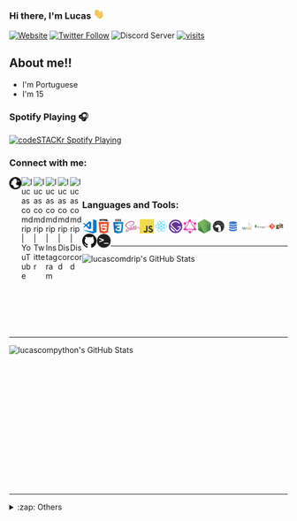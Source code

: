 ### Hi there, I'm Lucas <img src="https://raw.githubusercontent.com/ABSphreak/ABSphreak/master/gifs/Hi.gif" width="20px" />

[![Website](https://img.shields.io/website?label=sitedripado.com&style=for-the-badge&url=https%3A%2F%2Fcodestackr.com)](https://sitedripado.herokuapp.com)
[![Twitter Follow](https://img.shields.io/twitter/follow/L33tRoccat?color=1DA1F2&logo=twitter&style=for-the-badge)](https://twitter.com/intent/follow?original_referer=https%3A%2F%2Fgithub.com%2FcodeSTACKr&screen_name=codeSTACKr)
![Discord Server](https://img.shields.io/discord/404691077216600067?color=%237289DA&logo=discord&style=for-the-badge)
[<img alt="visits" width="145" src="https://komarev.com/ghpvc/?username=lucascomdrip&logo=GitHub&label=github%20visits&color=336699&logoColor=white&style=flat-square" />][puta]
## About me!!

- I'm Portuguese
- I'm 15


### Spotify Playing 🎧
[<img src="https://novatorem-wheat-pi.vercel.app/api/spotify" alt="codeSTACKr Spotify Playing" width="350" />](https://open.spotify.com/user/{USER_NAME})


### Connect with me:

[<img align="left" alt="sitedripado.com" width="22px" src="https://raw.githubusercontent.com/iconic/open-iconic/master/svg/globe.svg" />][website]
[<img align="left" alt="lucascomdrip | YouTube" width="22px" src="https://cdn.jsdelivr.net/npm/simple-icons@v3/icons/youtube.svg" />][youtube]
[<img align="left" alt="lucascomdrip | Twitter" width="22px" src="https://cdn.jsdelivr.net/npm/simple-icons@v3/icons/twitter.svg" />][twitter]
[<img align="left" alt="lucascomdrip | Instagram" width="22px" src="https://cdn.jsdelivr.net/npm/simple-icons@v3/icons/instagram.svg" />][instagram]
[<img align="left" alt="lucascomdrip | Discord" width="22px" src="https://cdn.jsdelivr.net/npm/simple-icons@v3/icons/discord.svg" />][discord]
[<img align="left" alt="lucascomdrip | Discord" width="22px" src="https://cdn.jsdelivr.net/npm/simple-icons@v3/icons/stackoverflow.svg" />][stack]
<br />

### Languages and Tools:

[<img align="left" alt="Visual Studio Code" width="26px" src="https://raw.githubusercontent.com/github/explore/80688e429a7d4ef2fca1e82350fe8e3517d3494d/topics/visual-studio-code/visual-studio-code.png" />][webdevplaylist]
[<img align="left" alt="HTML5" width="26px" src="https://raw.githubusercontent.com/github/explore/80688e429a7d4ef2fca1e82350fe8e3517d3494d/topics/html/html.png" />][webdevplaylist]
[<img align="left" alt="CSS3" width="26px" src="https://raw.githubusercontent.com/github/explore/80688e429a7d4ef2fca1e82350fe8e3517d3494d/topics/css/css.png" />][cssplaylist]
[<img align="left" alt="Sass" width="26px" src="https://raw.githubusercontent.com/github/explore/80688e429a7d4ef2fca1e82350fe8e3517d3494d/topics/sass/sass.png" />][cssplaylist]
[<img align="left" alt="JavaScript" width="26px" src="https://raw.githubusercontent.com/github/explore/80688e429a7d4ef2fca1e82350fe8e3517d3494d/topics/javascript/javascript.png" />][jsplaylist]
[<img align="left" alt="React" width="26px" src="https://raw.githubusercontent.com/github/explore/80688e429a7d4ef2fca1e82350fe8e3517d3494d/topics/react/react.png" />][reactplaylist]
[<img align="left" alt="Gatsby" width="26px" src="https://raw.githubusercontent.com/github/explore/e94815998e4e0713912fed477a1f346ec04c3da2/topics/gatsby/gatsby.png" />][webdevplaylist]
[<img align="left" alt="GraphQL" width="26px" src="https://raw.githubusercontent.com/github/explore/80688e429a7d4ef2fca1e82350fe8e3517d3494d/topics/graphql/graphql.png" />][webdevplaylist]
[<img align="left" alt="Node.js" width="26px" src="https://raw.githubusercontent.com/github/explore/80688e429a7d4ef2fca1e82350fe8e3517d3494d/topics/nodejs/nodejs.png" />][webdevplaylist]
[<img align="left" alt="Deno" width="26px" src="https://raw.githubusercontent.com/github/explore/361e2821e2dea67711cde99c9c40ed357061cf27/topics/deno/deno.png" />][webdevplaylist]
[<img align="left" alt="SQL" width="26px" src="https://raw.githubusercontent.com/github/explore/80688e429a7d4ef2fca1e82350fe8e3517d3494d/topics/sql/sql.png" />][webdevplaylist]
[<img align="left" alt="MySQL" width="26px" src="https://raw.githubusercontent.com/github/explore/80688e429a7d4ef2fca1e82350fe8e3517d3494d/topics/mysql/mysql.png" />][webdevplaylist]
[<img align="left" alt="MongoDB" width="26px" src="https://raw.githubusercontent.com/github/explore/80688e429a7d4ef2fca1e82350fe8e3517d3494d/topics/mongodb/mongodb.png" />][webdevplaylist]
[<img align="left" alt="Git" width="26px" src="https://raw.githubusercontent.com/github/explore/80688e429a7d4ef2fca1e82350fe8e3517d3494d/topics/git/git.png" />][webdevplaylist]
[<img align="left" alt="GitHub" width="26px" src="https://raw.githubusercontent.com/github/explore/78df643247d429f6cc873026c0622819ad797942/topics/github/github.png" />][webdevplaylist]
[<img align="left" alt="Terminal" width="26px" src="https://raw.githubusercontent.com/github/explore/80688e429a7d4ef2fca1e82350fe8e3517d3494d/topics/terminal/terminal.png" />][webdevplaylist]

<br />
<br />


---

  <img align="left" alt="lucascomdrip's GitHub Stats" src="https://github-readme-stats.codestackr.vercel.app/api?username=lucascompython&show_icons=true&hide_border=true&theme=dark&include_all_commits=true&count_private=true" />








[website]: https://sitedripado.herokuapp.com
[twitter]: https://twitter.com/L33tRoccat
[youtube]: https://www.youtube.com/channel/UCm-9WnO6nqa8nswMmG0sD2w
[instagram]: https://www.instagram.com/lucas_delinhares/
[discord]: https://discord.gg/Eheq3KkSYj
[stack]: https://stackoverflow.com/users/15077353/lucascomcpython
[linkedin]: https://linkedin.com/in/codeSTACKr
[webdevplaylist]: https://www.youtube.com/playlist?list=PLkwxH9e_vrAJ0WbEsFA9W3I1W-g_BTsbt
[jsplaylist]: https://www.youtube.com/playlist?list=PLkwxH9e_vrALRJKu7wfXby3MKeflhTu6B
[cssplaylist]: https://www.youtube.com/playlist?list=PLkwxH9e_vrALSdvZuEh6gqQdmDoDIoqz4
[reactplaylist]: https://www.youtube.com/playlist?list=PLkwxH9e_vrAK4TdffpxKY3QGyHCpxFcQ0
[puta]: https://github.com/lucascomdrip
<br />
<br />
<br />
<br />
<br />
<br />
<br />
<br />

---
<img align="left" alt="lucascompython's GitHub Stats" src="https://github-readme-stats.vercel.app/api/top-langs/?username=lucascompython&langs_count=100&theme=dark" />


<br />
<br />
<br />
<br />
<br />
<br />
<br />
<br />
<br />
<br />
<br />
<br />
<br />
<br />
<br />

---

<details>
  <summary>:zap: Others</summary>
  
<!--START_SECTION:activity-->
1. My Discord Name: Lucas cheio da drip#3273
<!--END_SECTION:activity-->

</details>
